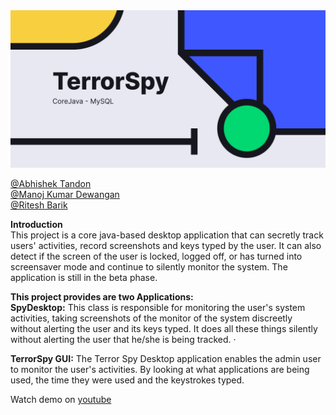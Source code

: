 <img src="https://github.com/VaibhavBiturwar/TerrorSpy/blob/main/Thumbnail.png">


[@Abhishek Tandon](https://github.com/Tandon11)<br>
[@Manoj Kumar Dewangan](https://github.com/mnjdwngn)<br>[@Ritesh Barik](https://github.com/ritesh1810)<br>

**Introduction**<br>
This project is a core java-based desktop application that can secretly track users' activities, record screenshots and keys typed by the user. It can also detect if the screen of the user is locked, logged off, or has turned into screensaver mode and continue to silently monitor the system. The application is still in the beta phase.

**This project provides are two Applications:**<br>
**SpyDesktop:** This class is responsible for monitoring the user's system activities, taking screenshots of the monitor of the system discreetly without alerting the user and its keys typed. It does all these things silently without alerting the user that he/she is being tracked. ·

**TerrorSpy GUI:** The Terror Spy Desktop application enables the admin user to monitor the user's activities. By looking at what applications are being used, the time they were used and the keystrokes typed.

Watch demo on [youtube](https://youtu.be/nmE9SUCsbrM)
